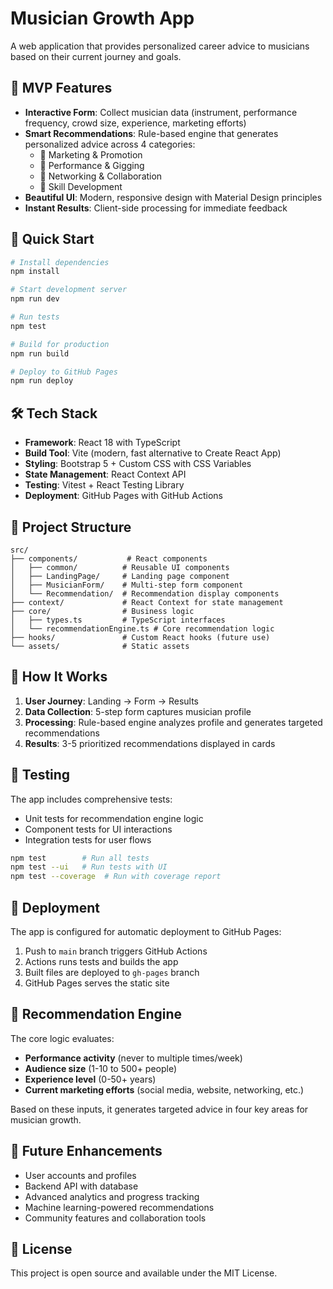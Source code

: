 # Musician Growth App

A web application that provides personalized career advice to musicians based on their current journey and goals.

## 🎯 MVP Features

- **Interactive Form**: Collect musician data (instrument, performance frequency, crowd size, experience, marketing efforts)
- **Smart Recommendations**: Rule-based engine that generates personalized advice across 4 categories:
  - 📢 Marketing & Promotion
  - 🎤 Performance & Gigging  
  - 🤝 Networking & Collaboration
  - 🎯 Skill Development
- **Beautiful UI**: Modern, responsive design with Material Design principles
- **Instant Results**: Client-side processing for immediate feedback

## 🚀 Quick Start

```bash
# Install dependencies
npm install

# Start development server
npm run dev

# Run tests
npm test

# Build for production
npm run build

# Deploy to GitHub Pages
npm run deploy
```

## 🛠 Tech Stack

- **Framework**: React 18 with TypeScript
- **Build Tool**: Vite (modern, fast alternative to Create React App)
- **Styling**: Bootstrap 5 + Custom CSS with CSS Variables
- **State Management**: React Context API
- **Testing**: Vitest + React Testing Library
- **Deployment**: GitHub Pages with GitHub Actions

## 📁 Project Structure

```
src/
├── components/           # React components
│   ├── common/          # Reusable UI components
│   ├── LandingPage/     # Landing page component
│   ├── MusicianForm/    # Multi-step form component
│   └── Recommendation/  # Recommendation display components
├── context/             # React Context for state management
├── core/                # Business logic
│   ├── types.ts         # TypeScript interfaces
│   └── recommendationEngine.ts # Core recommendation logic
├── hooks/               # Custom React hooks (future use)
└── assets/              # Static assets
```

## 🎵 How It Works

1. **User Journey**: Landing → Form → Results
2. **Data Collection**: 5-step form captures musician profile
3. **Processing**: Rule-based engine analyzes profile and generates targeted recommendations
4. **Results**: 3-5 prioritized recommendations displayed in cards

## 🧪 Testing

The app includes comprehensive tests:
- Unit tests for recommendation engine logic
- Component tests for UI interactions
- Integration tests for user flows

```bash
npm test        # Run all tests
npm test --ui   # Run tests with UI
npm test --coverage  # Run with coverage report
```

## 🚀 Deployment

The app is configured for automatic deployment to GitHub Pages:

1. Push to `main` branch triggers GitHub Actions
2. Actions runs tests and builds the app
3. Built files are deployed to `gh-pages` branch
4. GitHub Pages serves the static site

## 🎯 Recommendation Engine

The core logic evaluates:
- **Performance activity** (never to multiple times/week)
- **Audience size** (1-10 to 500+ people)
- **Experience level** (0-50+ years)
- **Current marketing efforts** (social media, website, networking, etc.)

Based on these inputs, it generates targeted advice in four key areas for musician growth.

## 🔮 Future Enhancements

- User accounts and profiles
- Backend API with database
- Advanced analytics and progress tracking
- Machine learning-powered recommendations
- Community features and collaboration tools

## 📄 License

This project is open source and available under the MIT License.